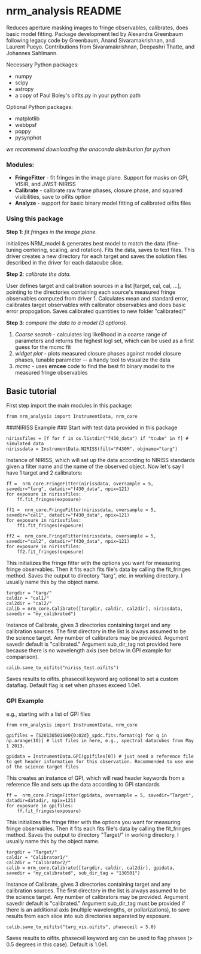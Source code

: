 # nrm_analysis README #

Reduces aperture masking images to fringe observables, calibrates, does basic model fitting. Package development led by Alexandra Greenbaum following legacy code by Greenbaum, Anand Sivaramakrishnan, and Laurent Pueyo. Contributions from Sivaramakrishnan, Deepashri Thatte, and Johannes Sahlmann.

Necessary Python packages:

* numpy
* scipy
* astropy
* a copy of Paul Boley's oifits.py in your python path

Optional Python packages:

* matplotlib
* webbpsf
* poppy
* pysynphot

*we recommend downloading the anaconda distribution for python*


### Modules: ###

* **FringeFitter** - fit fringes in the image plane. Support for masks on GPI, VISIR, and JWST-NIRISS
* **Calibrate** - calibrate raw frame phases, closure phase, and squared visibilities, save to oifits option
* **Analyze** - support for basic binary model fitting of calibrated oifits files

### Using this package ###

**Step 1**: *fit fringes in the image plane.* 

initializes NRM_model & generates best model to match the data (fine-tuning
	  centering, scaling, and rotation). Fits the data, saves to text files.
	  This driver creates a new directory for each target and saves the 
	  solution files described in the driver for each datacube slice.

**Step 2**: *calibrate the data.* 

User defines target and calibration sources in a list [target, cal, cal, ...], 
      pointing to the directories containing each source's measured fringe observables
      computed from driver 1. Calculates mean and standard error, calibrates target 
      observables with calibrator observables and does basic error propogation. Saves
      calibrated quantities to new folder "calibrated/"

**Step 3**: *compare the data to a model (3 options).*

1. _Coarse search_ - calculates log likelihood in a coarse range of parameters and returns 
                the highest logl set, which can be used as a first guess for the mcmc fit
2. _widget plot_ - plots measured closure phases against model closure phases, tunable 
                parameter -- a handy tool to visualize the data
3. _mcmc_ - uses **emcee** code to find the best fit binary model to the measured fringe observables

## Basic tutorial ##
First step import the main modules in this package:

	from nrm_analysis import InstrumentData, nrm_core

###NIRISS Example ###
Start with test data provided in this package

	nirissfiles = [f for f in os.listdir("f430_data") if "tcube" in f] # simulated data
	nirissdata = InstrumentData.NIRISS(filt="F430M", objname="targ")

Instance of NIRISS, which will set up the data according to NIRISS standards given a filter name and the name of the observed object. Now let's say I have 1 target and 2 calibrators:

	ff =  nrm_core.FringeFitter(nirissdata, oversample = 5, savedir="targ", datadir="f430_data", npix=121)
	for exposure in nirissfiles:
		ff.fit_fringes(exposure)
		
	ff1 =  nrm_core.FringeFitter(nirissdata, oversample = 5, savedir="cal1", datadir="f430_data", npix=121)
	for exposure in nirissfiles:
		ff1.fit_fringes(exposure)
	
	ff2 =  nrm_core.FringeFitter(nirissdata, oversample = 5, savedir="cal2", datadir="f430_data", npix=121)
	for exposure in nirissfiles:
		ff2.fit_fringes(exposure)
	
This initializes the fringe fitter with the options you want for measuring fringe observables. Then it fits each fits file's data by calling the fit_fringes method. Saves the output to directory "targ", etc. in working directory. I usually name this by the object name. 

	targdir = "targ/"
	caldir = "cal1/"
	cal2dir = "cal2/"
	calib = nrm_core.Calibrate([targdir, caldir, cal2dir], nirissdata, savedir = "my_calibrated")

Instance of Calibrate, gives 3 directories containing target and any calibration sources. The first directory in the list is always assumed to be the science target. Any number of calibrators may be provided. Argument savedir default is "calibrated." Argument sub_dir_tag not provided here because there is no wavelength axis (see below in GPI example for comparison).

	calib.save_to_oifits("niriss_test.oifits")
Saves results to oifits. phaseceil keyword arg optional to set a custom dataflag. Default flag is set when phases exceed  1.0e1.

### GPI Example ###
e.g., starting with a list of GPI files

	from nrm_analysis import InstrumentData, nrm_core
	
	gpifiles = [S20130501S00{0:02d}_spdc.fits.format(q) for q in np.arange(10)] # list files in here, e.g., spectral datacubes from May 1 2013.

	gpidata = InstrumentData.GPI(gpifiles[0]) # just need a reference file to get header information for this observation. Recommended to use one of the science target files

This creates an instance of GPI, which will read header keywords from a reference file and sets up the data according to GPI standards


	ff =  nrm_core.FringeFitter(gpidata, oversample = 5, savedir="Target", datadir=datadir, npix=121)
	for exposure in gpifiles:
		ff.fit_fringes(exposure)

This initializes the fringe fitter with the options you want for measuring fringe observables. Then it fits each fits file's data by calling the fit_fringes method. Saves the output to directory "Target/" in working directory. I usually name this by the object name. 

	targdir = "Target/"
	caldir = "Calibrator1/"
	cal2dir = "Calibrator2/"
	calib = nrm_core.Calibrate([targdir, caldir, cal2dir], gpidata, savedir = "my_calibrated", sub_dir_tag = "130501")


Instance of Calibrate, gives 3 directories containing target and any calibration sources. The first directory in the list is always assumed to be the science target. Any number of calibrators may be provided. Argument savedir default is "calibrated." Argument sub_dir_tag must be provided if there is an additional axis (multiple wavelengths, or pollarizations), to save results from each slice into sub directories separated by exposure.
 
	calib.save_to_oifits("targ_vis.oifits", phaseceil = 5.0)
Saves results to oifits. phaseceil keyword arg can be used to flag phases (> 0.5 degrees in this case). Default is 1.0e1.
